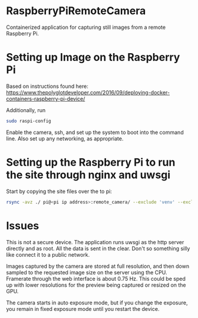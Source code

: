 # RaspberryPiRemoteCamera
Containerized application for capturing still images from a remote Raspberry Pi.

# Setting up Image on the Raspberry Pi

Based on instructions found here:
https://www.thepolyglotdeveloper.com/2016/09/deploying-docker-containers-raspberry-pi-device/

Additionally, run

```bash
sudo raspi-config
```

Enable the camera, ssh, and set up the system to boot into the command line. Also set up any networking, as appropriate.


# Setting up the Raspberry Pi to run the site through nginx and uwsgi

Start by copying the site files over the to pi:

```bash
rsync -avz ./ pi@<pi ip address>:remote_camera/ --exclude 'venv' --exclude '__pycache__' --exclude '*.egg-info' --exclude ".*"
```

# Issues

This is not a secure device. The application runs uwsgi as the http server directly and as root. All the data is sent in the clear. Don't so something silly like connect it to a public network.

Images captured by the camera are stored at full resolution, and then down sampled to the requested image size on the server using the CPU. Framerate through the web interface is about 0.75 Hz. This could be sped up with lower resolutions for the preview being captured or resized on the GPU. 

The camera starts in auto exposure mode, but if you change the exposure, you remain in fixed exposure mode until you restart the device.


